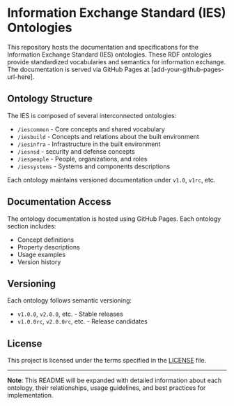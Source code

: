 # Information Exchange Standard (IES) Ontologies

This repository hosts the documentation and specifications for the Information Exchange Standard (IES) ontologies. These RDF ontologies provide standardized vocabularies and semantics for information exchange. The documentation is served via GitHub Pages at [add-your-github-pages-url-here].

## Ontology Structure

The IES is composed of several interconnected ontologies:

- `/iescommon` - Core concepts and shared vocabulary
- `/iesbuild` - Concepts and relations about the built environment
- `/iesinfra` - Infrastructure in the built environment
- `/iesnsd` - security and defense concepts
- `/iespeople` - People, organizations, and roles
- `/iessystems` - Systems and components descriptions

Each ontology maintains versioned documentation under `v1.0`, `v1rc`, etc.

## Documentation Access

The ontology documentation is hosted using GitHub Pages. Each ontology section includes:

- Concept definitions
- Property descriptions
- Usage examples
- Version history

## Versioning

Each ontology follows semantic versioning:
- `v1.0.0`, `v2.0.0`, etc. - Stable releases
- `v1.0.0rc`, `v2.0.0rc`, etc. - Release candidates

## License

This project is licensed under the terms specified in the [LICENSE](LICENSE) file.

---

**Note**: This README will be expanded with detailed information about each ontology, their relationships, usage guidelines, and best practices for implementation.